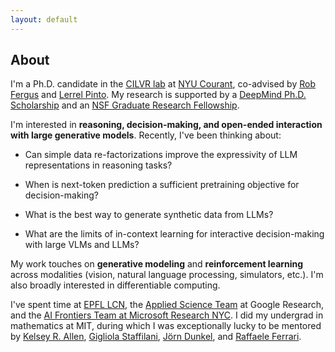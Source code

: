 ```yaml
---
layout: default
---
```

## About

I'm a Ph.D. candidate in the [CILVR lab](https://wp.nyu.edu/cilvr/) at [NYU Courant](https://cims.nyu.edu/dynamic/), co-advised by [Rob Fergus](https://cs.nyu.edu/~fergus/pmwiki/pmwiki.php) and [Lerrel Pinto](https://www.lerrelpinto.com/). My research is supported by a [DeepMind Ph.D. Scholarship](https://www.deepmind.com/scholarships) and an [NSF Graduate Research Fellowship](https://www.nsfgrfp.org/resources/about-grfp/).

I'm interested in **reasoning, decision-making, and open-ended interaction with large generative models**. Recently, I've been thinking about:

* Can simple data re-factorizations improve the expressivity of LLM representations in reasoning tasks?

* When is next-token prediction a sufficient pretraining objective for decision-making?

* What is the best way to generate synthetic data from LLMs?

* What are the limits of in-context learning for interactive decision-making with large VLMs and LLMs?

My work touches on **generative modeling** and **reinforcement learning** across modalities (vision, natural language processing, simulators, etc.). I'm also broadly interested in differentiable computing. 

I've spent time at [EPFL LCN](https://lcnwww.epfl.ch/gerstner/), the [Applied Science Team](https://research.google/teams/applied-science/) at Google Research, and the [AI Frontiers Team at Microsoft Research NYC](https://www.microsoft.com/en-us/research/theme/machine-learning-ai-nyc/). I did my undergrad in mathematics at MIT, during which I was exceptionally lucky to be mentored by [Kelsey R. Allen](https://k-r-allen.github.io/), [Gigliola Staffilani](https://math.mit.edu/~gigliola/), [Jörn Dunkel](https://math.mit.edu/~dunkel/), and [Raffaele Ferrari](http://ferrari.mit.edu/about/).
